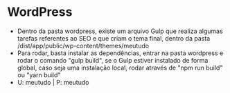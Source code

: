 # WordPress

- Dentro da pasta wordpress, existe um arquivo Gulp que realiza algumas tarefas referentes ao SEO e que criam o tema final, dentro da pasta /dist/app/public/wp-content/themes/meutudo
- Para rodar, basta instalar as dependências, entrar na pasta wordpress e rodar o comando "gulp build", se o Gulp estiver instalado de forma global, caso seja uma instalação local, rodar através de "npm run build" ou "yarn build"
- U: meutudo | P: meutudo
